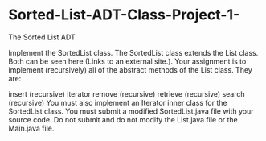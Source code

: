# Sorted-List-ADT-Class-Project-1-
The Sorted List ADT

Implement the SortedList class. The SortedList class extends
the List class. Both can be seen here (Links to an external site.). Your assignment is to
implement (recursively) all of the abstract methods of the List class.
They are:

insert (recursive)
iterator
remove (recursive)
retrieve (recursive)
search (recursive)
You must also implement an Iterator inner class for the
SortedList class. You must submit a modified SortedList.java
file with your source code. Do not submit and do not modify
the List.java file or the Main.java file.
